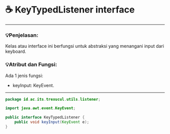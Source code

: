 # ☕️ KeyTypedListener interface 

****
### 💡Penjelasan:
Kelas atau interface ini berfungsi untuk abstraksi yang menangani input dari keyboard.

### 💡Atribut dan Fungsi:

Ada 1 jenis fungsi:
- keyInput: KeyEvent.

****
```java
package id.ac.its.trexucul.utils.listener;

import java.awt.event.KeyEvent;

public interface KeyTypedListener {
	public void keyInput(KeyEvent e);
}
```
